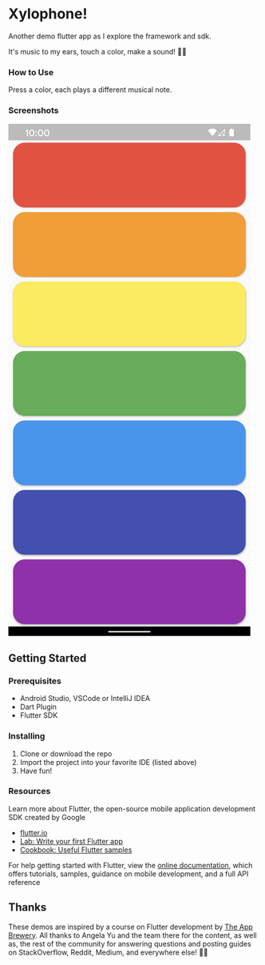 # Xylophone!
Another demo flutter app as I explore the framework and sdk.

It's music to my ears, touch a color, make a sound! 🎹🎶

### How to Use
Press a color, each plays a different musical note.

### Screenshots
![app screenshot](screenshots/image1.png)

## Getting Started
### Prerequisites
- Android Studio, VSCode or IntelliJ IDEA
- Dart Plugin
- Flutter SDK

### Installing
1. Clone or download the repo
2. Import the project into your favorite IDE (listed above)
3. Have fun!
### Resources
Learn more about Flutter, the open-source mobile application development SDK created by Google
- [flutter.io](https://flutter.io)
- [Lab: Write your first Flutter app](https://flutter.io/docs/get-started/codelab)
- [Cookbook: Useful Flutter samples](https://flutter.io/docs/cookbook)

For help getting started with Flutter, view the 
[online documentation](https://flutter.io/docs), which offers tutorials, 
samples, guidance on mobile development, and a full API reference

## Thanks
These demos are inspired by a course on Flutter development by
[The App Brewery](https://flutter.dev/docs/get-started/codelab).
All thanks to Angela Yu and the team there for the content, as well as, 
the rest of the community for answering questions and posting guides on StackOverflow, Reddit,
Medium, and everywhere else! 🙏🦄